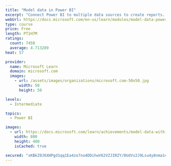 ```yaml
---
title: "Model data in Power BI"
excerpt: "Connect Power BI to multiple data sources to create reports. Define the relationship between your data sources."
webUrl: https://docs.microsoft.com/en-us/learn/modules/model-data-power-bi/
type: course
price: Free
length: PT1H7M
ratings:
  count: 7450
  average: 4.713289
heat: 57

provider:
  name: Microsoft Learn
  domain: microsoft.com
  images:
    - url: /assets/images/organizations/microsoft.com-50x50.jpg
      width: 50
      height: 50

levels:
  - Intermediate

topics:
  - Power BI

images:
  - url: https://docs.microsoft.com/learn/achievements/model-data-with-power-bi-desktop-social.png
    width: 800
    height: 400
    isCached: true

secured: "xKBkZ0J6XHPgd1qq1Ea4zo7no4DDihwV62VZJIRZY/0UdVs2J9Lsu4y8nma1cxeq+A/4Zcq2KmTV2vG3oreuN93UZEqdngKPIVKQYUsyDto+3uX7AhXqJNHMqEIRCeW7FxQp/sz/x2S+8Nx0IcLIQ9lI4jHaFgfuv1L0/lFt4q4Se9QDmcJBdSB1Huo8q01dnme98soNmO6p8a7dJBg+g6pO7xsh+Tb0GGsv8wsHamUQyN29a3maHB2kFkhdBs87ufk5Wzm665fCQwD9UaEBrEkUX28Gk1l3wNle6a04/UORF7phjcmW4wyoXughk6VT6Nxy4rW2JOWOcAh2tR5216jI2lDncG0GKgIkwumSX85SF4d5m4esFt6X8mRR6tWKWwY4gQHKU9a0dWt0BZcpy38dEmlUphrsHuQEAi3MWC8=;oKCe7mKNRbh6gY89cCrfTg=="
---
```


